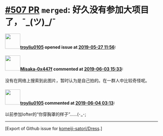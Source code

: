 # [\#507 PR](https://github.com/komeiji-satori/Dress/pull/507) `merged`: 好久没有参加大项目了，¯\_(ツ)_/¯

#### <img src="https://avatars.githubusercontent.com/u/5518286?u=91fe0b9861dc0eef42e9756731ef3db27eeb7360&v=4" width="50">[troyliu0105](https://github.com/troyliu0105) opened issue at [2019-05-27 11:56](https://github.com/komeiji-satori/Dress/pull/507):



#### <img src="https://avatars.githubusercontent.com/u/15797507?u=8f0af037965104b85573c521a9cfa5dbbbcad9bc&v=4" width="50">[Misaka-0x447f](https://github.com/Misaka-0x447f) commented at [2019-06-03 15:33](https://github.com/komeiji-satori/Dress/pull/507#issuecomment-498307765):

没有在网络上搜索到此图片，暂时认为是自己拍的。在一群人中比较奇怪呢。

#### <img src="https://avatars.githubusercontent.com/u/5518286?u=91fe0b9861dc0eef42e9756731ef3db27eeb7360&v=4" width="50">[troyliu0105](https://github.com/troyliu0105) commented at [2019-06-04 03:13](https://github.com/komeiji-satori/Dress/pull/507#issuecomment-498502921):

以前参加lofter的“你穿胸罩的样子”......(･_･;


-------------------------------------------------------------------------------



[Export of Github issue for [komeiji-satori/Dress](https://github.com/komeiji-satori/Dress).]
